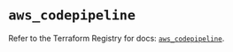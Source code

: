 # `aws_codepipeline`

Refer to the Terraform Registry for docs: [`aws_codepipeline`](https://registry.terraform.io/providers/hashicorp/aws/5.58.0/docs/resources/codepipeline).
